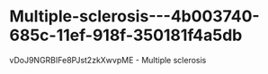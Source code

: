 # Multiple-sclerosis---4b003740-685c-11ef-918f-350181f4a5db
vDoJ9NGRBIFe8PJst2zkXwvpME - Multiple sclerosis
